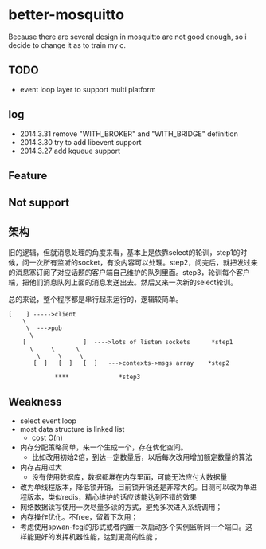 better-mosquitto
================
Because there are several design in mosquitto are not good enough, so i decide to change it as to train my c.

## TODO
- event loop layer to support multi platform

## log
- 2014.3.31 remove "WITH_BROKER" and "WITH_BRIDGE" definition
- 2014.3.30 try to add libevent support
- 2014.3.27 add kqueue support


## Feature

## Not support


## 架构

旧的逻辑，但就消息处理的角度来看，基本上是依靠select的轮训，step1的时候，问一次所有监听的socket，有没内容可以处理。step2，问完后，就把发过来的消息塞订阅了对应话题的客户端自己维护的队列里面。step3，轮训每个客户端，把他们消息队列上面的消息发送出去。然后又来一次新的select轮训。

总的来说，整个程序都是串行起来运行的，逻辑较简单。

```
[    ] ----->client
    \
     \  --->pub
      \
    [                ]  ---->lots of listen sockets      *step1
      \     \      \
        \     \     \
       [  ]   [  ]   [  ]   --->contexts->msgs array    *step2

             ****              *step3
```


## Weakness
- select event loop
- most data structure is linked list
  - cost O(n)
- 内存分配策略简单，来一个生成一个，存在优化空间。
  - 比如改用初始2倍，到达一定数量后，以后每次改用增加额定数量的算法
- 内存占用过大
  - 没有使用数据库，数据都堆在内存里面，可能无法应付大数据量
- 改为单线程版本，降低锁开销，目前锁开销还是非常大的。目测可以改为单进程版本，类似redis，精心维护的话应该能达到不错的效果
- 网络数据读写使用一次尽量多读的方式，避免多次进入系统调用；
- 内存操作优化。不free，留着下次用；
- 考虑使用spwan-fcgi的形式或者内置一次启动多个实例监听同一个端口。这样能更好的发挥机器性能，达到更高的性能；
